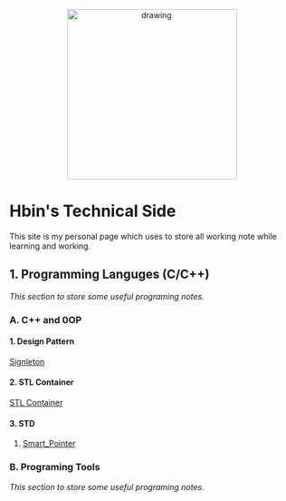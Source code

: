 
<p style="text-align:center;">
<img src="https://assets.pokemon.com/assets/cms2/img/pokedex/full/025.png" alt="drawing" width="300"/>
</p>

# Hbin's Technical Side

This site is my personal page which uses to store all working note while learning and working.


## 1. Programming Languges (C/C++)
_This section to store some useful programing notes._

### A. C++ and 0OP


#### 1. Design Pattern

[Signleton](Programming/CPP/Design_Pattern/singleton.md)

#### 2. STL Container

[STL Container](Programming/CPP/STL/C++_STL_Overview.md)

#### 3. STD

1. [Smart_Pointer](Programming/CPP/STD/SmartPointer/smart_pointer.md)


### B. Programing Tools
_This section to store some useful programing notes._
